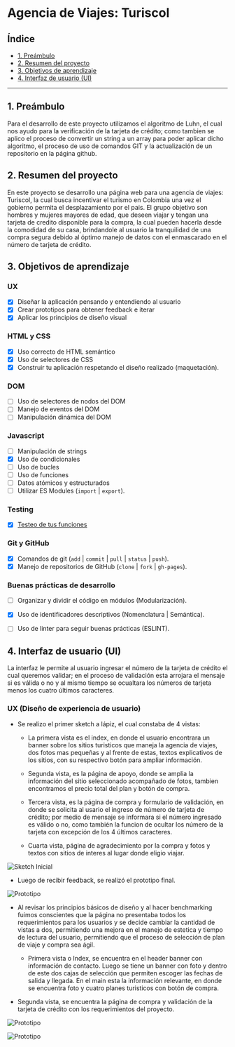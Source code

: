 # Agencia de Viajes: Turiscol

## Índice

* [1. Preámbulo](#1-preámbulo)
* [2. Resumen del proyecto](#2-resumen-del-proyecto)
* [3. Objetivos de aprendizaje](#3-objetivos-de-aprendizaje)
* [4. Interfaz de usuario (UI)](#4-interfaz-de-usuario)


***

## 1. Preámbulo

Para el desarrollo de este proyecto utilizamos el algoritmo de Luhn, el cual nos ayudo para la verificación de la tarjeta de crédito; como tambien se aplico el proceso de convertir un string a un array para poder aplicar dicho algoritmo, el proceso de uso de comandos GIT y la actualización de un repositorio en la página github.



## 2. Resumen del proyecto
 
 En este proyecto se desarrollo una página web para una agencia de viajes: Turiscol, la cual busca incentivar el turismo en Colombia una vez el gobierno permita el desplazamiento por el pais. El grupo objetivo son hombres y mujeres mayores de edad, que deseen viajar y  tengan una tarjeta de credito  disponible para la compra, la cual pueden hacerla desde la comodidad de su casa, brindandole al usuario la tranquilidad de una compra segura debido al óptimo manejo de datos con el enmascarado en el número de tarjeta de crédito.

## 3. Objetivos de aprendizaje

### UX

* [x] Diseñar la aplicación pensando y entendiendo al usuario
* [x] Crear prototipos para obtener feedback e iterar
* [x] Aplicar los principios de diseño visual

### HTML y CSS

* [x] Uso correcto de HTML semántico
* [x] Uso de selectores de CSS
* [x] Construir tu aplicación respetando el diseño realizado (maquetación).

### DOM

* [ ] Uso de selectores de nodos del DOM
* [ ] Manejo de eventos del DOM
* [ ] Manipulación dinámica del DOM

### Javascript

* [ ] Manipulación de strings
* [x] Uso de condicionales
* [ ] Uso de bucles
* [ ] Uso de funciones
* [ ] Datos atómicos y estructurados
* [ ] Utilizar ES Modules (`import` | `export`).

### Testing

* [x] [Testeo de tus funciones](https://jestjs.io/docs/es-ES/getting-started)

### Git y GitHub

* [x] Comandos de git (`add` | `commit` | `pull` | `status` | `push`).
* [x] Manejo de repositorios de GitHub (`clone` | `fork` | `gh-pages`).

### Buenas prácticas de desarrollo

* [ ] Organizar y dividir el código en módulos (Modularización).
* [x] Uso de identificadores descriptivos (Nomenclatura | Semántica).
* [ ] Uso de linter para seguir buenas prácticas (ESLINT).



## 4. Interfaz de usuario (UI)

La interfaz le permite al usuario ingresar el número de la tarjeta de crédito el cual queremos validar; en el proceso de validación esta arrojara el mensaje si es válida o no y al mismo tiempo se ocualtara los números de tarjeta menos los cuatro últimos caracteres.

### UX (Diseño de experiencia de usuario)

* Se realizo el primer sketch a lápiz, el cual constaba de 4 vistas:

     - La primera vista es el index, en donde el usuario encontrara un banner sobre los sitios turisticos que maneja la agencia de viajes, dos fotos mas pequeñas y al frente de estas, textos explicativos de los sitios, con su respectivo botón para ampliar información.

     - Segunda vista, es la página de apoyo, donde se amplia la información del sitio seleccionado acompañado de fotos, tambien encontramos el precio total del plan y botón de compra.

     - Tercera vista, es la página de compra  y formulario de validación, en donde se solicita al usario el ingreso de número de tarjeta de crédito; por medio de mensaje se informara si el número ingresado es válido o no, como también la funcion de ocultar los número de la tarjeta con excepción de los 4 últimos caracteres.

     - Cuarta vista, página de agradecimiento por la compra y fotos y textos con sitios de interes al lugar donde eligio viajar. 

![Sketch Inicial](/BOG001-card-validation/imgreadme/prototipoagencia1.jpg)

* Luego de recibir feedback, se realizó el prototipo final.

![Prototipo](/BOG001-card-validation/imgreadme/prototipoagencia1.jpg)

* Al revisar los principios básicos de diseño y al hacer benchmarking fuimos conscientes que la página no presentaba todos los requerimientos para los usuarios y se decide  cambiar la cantidad de vistas a dos, permitiendo una mejora en el manejo de estetica y tiempo de lectura del usuario, permitiendo que el proceso de selección de plan de viaje y compra sea ágil.

  - Primera vista o Index, se encuentra  en el header banner con información de contacto. Luego se tiene un banner con foto y dentro de este dos cajas de selección que permiten escoger las fechas de salida y llegada.
  En el main esta la información relevante, en donde se encuentra foto y cuatro planes turisticos con botón de compra.

- Segunda vista, se encuentra la página de compra y validación de la tarjeta de crédito con los requerimientos del proyecto.

![Prototipo](/BOG001-card-validation/imgreadme/prototipoagenciafinal1.jpg)

![Prototipo](/BOG001-card-validation/imgreadme/prototipoagenciafinal2.jpg)



  
  
  
  
  


